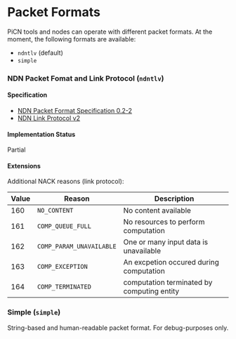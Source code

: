 # Packet Formats

PiCN tools and nodes can operate with different packet formats. At the moment, the following formats are available:

* `ndntlv` (default)
* `simple`

### NDN Packet Fomat and Link Protocol (`ndntlv`)

#### Specification

* [NDN Packet Format Specification 0.2-2](http://named-data.net/doc/NDN-packet-spec/current)
* [NDN Link Protocol v2](https://redmine.named-data.net/projects/nfd/wiki/NDNLPv2)

#### Implementation Status

Partial

#### Extensions

Additional NACK reasons (link protocol):

| Value | Reason                   | Description                                |
|-------|--------------------------|--------------------------------------------|
| 160   | `NO_CONTENT`             | No content available                       |
| 161   | `COMP_QUEUE_FULL`        | No resources to perform computation        |
| 162   | `COMP_PARAM_UNAVAILABLE` | One or many input data is unavailable      |
| 163   | `COMP_EXCEPTION`         | An excpetion occured during computation    |
| 164   | `COMP_TERMINATED`        | computation terminated by computing entity |

### Simple (`simple`)

String-based and human-readable packet format. For debug-purposes only.

